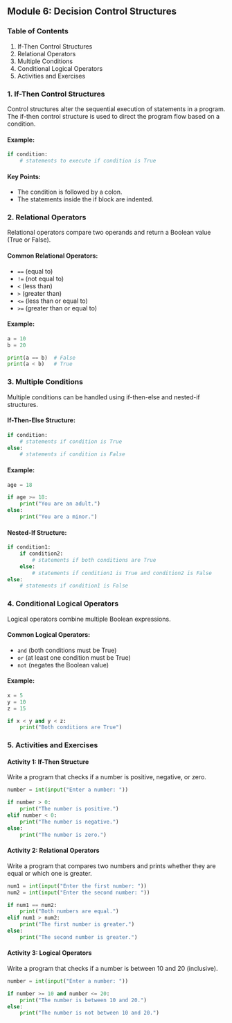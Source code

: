 ## Module 6: Decision Control Structures

### Table of Contents
1. If-Then Control Structures
2. Relational Operators
3. Multiple Conditions
4. Conditional Logical Operators
5. Activities and Exercises

### 1. If-Then Control Structures
Control structures alter the sequential execution of statements in a program. The if-then control structure is used to direct the program flow based on a condition.

#### Example:
```python
if condition:
    # statements to execute if condition is True
```

#### Key Points:
- The condition is followed by a colon.
- The statements inside the if block are indented.

### 2. Relational Operators
Relational operators compare two operands and return a Boolean value (True or False).

#### Common Relational Operators:
- `==` (equal to)
- `!=` (not equal to)
- `<` (less than)
- `>` (greater than)
- `<=` (less than or equal to)
- `>=` (greater than or equal to)

#### Example:
```python
a = 10
b = 20

print(a == b)  # False
print(a < b)   # True
```

### 3. Multiple Conditions
Multiple conditions can be handled using if-then-else and nested-if structures.

#### If-Then-Else Structure:
```python
if condition:
    # statements if condition is True
else:
    # statements if condition is False
```

#### Example:
```python
age = 18

if age >= 18:
    print("You are an adult.")
else:
    print("You are a minor.")
```

#### Nested-If Structure:
```python
if condition1:
    if condition2:
        # statements if both conditions are True
    else:
        # statements if condition1 is True and condition2 is False
else:
    # statements if condition1 is False
```

### 4. Conditional Logical Operators
Logical operators combine multiple Boolean expressions.

#### Common Logical Operators:
- `and` (both conditions must be True)
- `or` (at least one condition must be True)
- `not` (negates the Boolean value)

#### Example:
```python
x = 5
y = 10
z = 15

if x < y and y < z:
    print("Both conditions are True")
```

### 5. Activities and Exercises

#### Activity 1: If-Then Structure
Write a program that checks if a number is positive, negative, or zero.

```python
number = int(input("Enter a number: "))

if number > 0:
    print("The number is positive.")
elif number < 0:
    print("The number is negative.")
else:
    print("The number is zero.")
```

#### Activity 2: Relational Operators
Write a program that compares two numbers and prints whether they are equal or which one is greater.

```python
num1 = int(input("Enter the first number: "))
num2 = int(input("Enter the second number: "))

if num1 == num2:
    print("Both numbers are equal.")
elif num1 > num2:
    print("The first number is greater.")
else:
    print("The second number is greater.")
```

#### Activity 3: Logical Operators
Write a program that checks if a number is between 10 and 20 (inclusive).

```python
number = int(input("Enter a number: "))

if number >= 10 and number <= 20:
    print("The number is between 10 and 20.")
else:
    print("The number is not between 10 and 20.")
```
